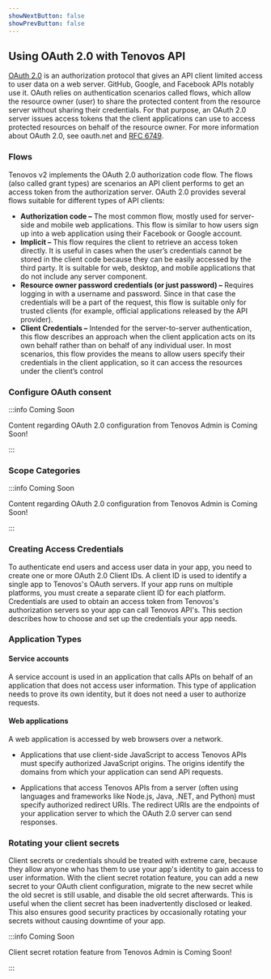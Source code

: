 ```yaml
---
showNextButton: false
showPrevButton: false
---
```


## Using OAuth 2.0 with Tenovos API

[OAuth 2.0](https://oauth.net/2/) is an authorization protocol that gives an API client limited access to user data on a web server. GitHub, Google, and Facebook APIs notably use it. OAuth relies on authentication scenarios called flows, which allow the resource owner (user) to share the protected content from the resource server without sharing their credentials. For that purpose, an OAuth 2.0 server issues access tokens that the client applications can use to access protected resources on behalf of the resource owner. For more information about OAuth 2.0, see oauth.net and [RFC 6749](https://tools.ietf.org/html/rfc6749).

### Flows

Tenovos v2 implements the OAuth 2.0 authorization code flow.  The flows (also called grant types) are scenarios an API client performs to get an access token from the authorization server. OAuth 2.0 provides several flows suitable for different types of API clients:

- **Authorization code –** The most common flow, mostly used for server-side and mobile web applications. This flow is similar to how users sign up into a web application using their Facebook or Google account.
- **Implicit –** This flow requires the client to retrieve an access token directly. It is useful in cases when the user’s credentials cannot be stored in the client code because they can be easily accessed by the third party. It is suitable for web, desktop, and mobile applications that do not include any server component.
- **Resource owner password credentials (or just password) –** Requires logging in with a username and password. Since in that case the credentials will be a part of the request, this flow is suitable only for trusted clients (for example, official applications released by the API provider).
- **Client Credentials –** Intended for the server-to-server authentication, this flow describes an approach when the client application acts on its own behalf rather than on behalf of any individual user. In most scenarios, this flow provides the means to allow users specify their credentials in the client application, so it can access the resources under the client’s control

### Configure OAuth consent

:::info Coming Soon

Content regarding OAuth 2.0 configuration from Tenovos Admin is Coming Soon!

:::

### Scope Categories

:::info Coming Soon

Content regarding OAuth 2.0 configuration from Tenovos Admin is Coming Soon!

:::

### Creating Access Credentials

To authenticate end users and access user data in your app, you need to create one or more OAuth 2.0 Client IDs. A client ID is used to identify a single app to Tenovos's OAuth servers. If your app runs on multiple platforms, you must create a separate client ID for each platform.  Credentials are used to obtain an access token from Tenovos's authorization servers so your app can call Tenovos API's.  This section describes how to choose and set up the credentials your app needs.

### Application Types

#### Service accounts

A service account is used in an application that calls APIs on behalf of an application that does not access user information. This type of application needs to prove its own identity, but it does not need a user to authorize requests.  

#### Web applications

A web application is accessed by web browsers over a network.

- Applications that use client-side JavaScript to access Tenovos APIs must specify authorized JavaScript origins. The origins identify the domains from which your application can send API requests.

- Applications that access Tenovos APIs from a server (often using languages and frameworks like Node.js, Java, .NET, and Python) must specify authorized redirect URIs. The redirect URIs are the endpoints of your application server to which the OAuth 2.0 server can send responses.

### Rotating your client secrets

Client secrets or credentials should be treated with extreme care, because they allow anyone who has them to use your app's identity to gain access to user information. With the client secret rotation feature, you can add a new secret to your OAuth client configuration, migrate to the new secret while the old secret is still usable, and disable the old secret afterwards. This is useful when the client secret has been inadvertently disclosed or leaked. This also ensures good security practices by occasionally rotating your secrets without causing downtime of your app.

:::info Coming Soon

Client secret rotation feature from Tenovos Admin is Coming Soon!

:::

